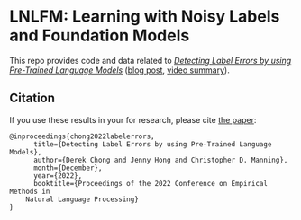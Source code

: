 # LNLFM: Learning with Noisy Labels and Foundation Models

This repo provides code and data related to [*Detecting Label Errors by using Pre-Trained Language Models*](https://nlp.stanford.edu/pubs/chong2022labelerrors.pdf) ([blog post](https://dcx.github.io/lnlfm/), [video summary](https://www.youtube.com/watch?v=Ed9inry6atQ)).

## Citation

If you use these results in your for research, please cite [the paper](https://nlp.stanford.edu/pubs/chong2022labelerrors.pdf):

```
@inproceedings{chong2022labelerrors,
      title={Detecting Label Errors by using Pre-Trained Language Models}, 
      author={Derek Chong and Jenny Hong and Christopher D. Manning},
      month={December},
      year={2022},
      booktitle={Proceedings of the 2022 Conference on Empirical Methods in
    Natural Language Processing}
}
```
